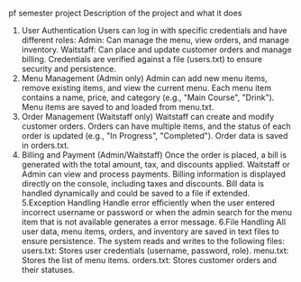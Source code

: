 pf semester project
Description of the project and what it does
1. User Authentication
Users can log in with specific credentials and have different roles:
Admin: Can manage the menu, view orders, and manage inventory.
Waitstaff: Can place and update customer orders and manage billing.
Credentials are verified against a file (users.txt) to ensure security and persistence.
2. Menu Management (Admin only)
Admin can add new menu items, remove existing items, and view the current menu.
Each menu item contains a name, price, and category (e.g., "Main Course", "Drink").
Menu items are saved to and loaded from menu.txt.
3. Order Management (Waitstaff only)
Waitstaff can create and modify customer orders.
Orders can have multiple items, and the status of each order is updated (e.g., "In Progress", "Completed").
Order data is saved in orders.txt.
4. Billing and Payment (Admin/Waitstaff)
Once the order is placed, a bill is generated with the total amount, tax, and discounts applied.
Waitstaff or Admin can view and process payments.
Billing information is displayed directly on the console, including taxes and discounts.
Bill data is handled dynamically and could be saved to a file if extended.
5.Exception Handling
Handle error efficiently when the user entered incorrect username or password or when the admin search for the menu item that is not available generates a error message.
   6.File Handling
All user data, menu items, orders, and inventory are saved in text files to ensure persistence.
The system reads and writes to the following files:
users.txt: Stores user credentials (username, password, role).
menu.txt: Stores the list of menu items.
orders.txt: Stores customer orders and their statuses.
